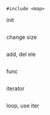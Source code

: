 `#include <map>`

init
```c++

```

change size
```c++

```

add, del ele
```c++

```

func
```c++

```

iterator
```c++
```

loop, use iter
```c++
```